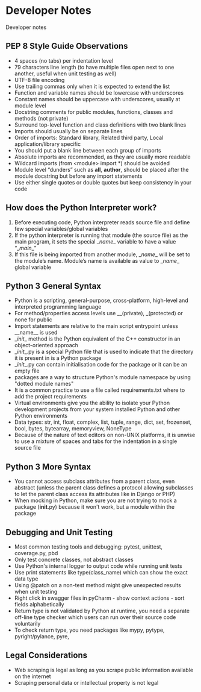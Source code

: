 # Developer Notes

Developer notes

## PEP 8 Style Guide Observations

- 4 spaces (no tabs) per indentation level 
- 79 characters line length (to have multiple files open next to one another, useful when unit testing as well) 
- UTF-8 file encoding
- Use trailing commas only when it is expected to extend the list 
- Function and variable names should be lowercase with underscores 
- Constant names should be uppercase with underscores, usually at module level 
- Docstring comments for public modules, functions, classes and methods (not private) 
- Surround top-level function and class definitions with two blank lines 
- Imports should usually be on separate lines 
- Order of imports: Standard library, Related third party, Local application/library specific
- You should put a blank line between each group of imports
- Absolute imports are recommended, as they are usually more readable
- Wildcard imports (from \<module> import *) should be avoided
- Module level “dunders” such as __all__, __author__, should be placed after the module docstring but before any import statements
- Use either single quotes or double quotes but keep consistency in your code

## How does the Python Interpreter work?
1) Before executing code, Python interpreter reads source file and define few special variables/global variables
2) If the python interpreter is running that module (the source file) as the main program, it sets the special \__name__ variable to have a value “\__main__”
3) If this file is being imported from another module, \__name__ will be set to the module’s name. Module’s name is available as value to \__name__ global variable

## Python 3 General Syntax
- Python is a scripting, general-purpose, cross-platform, high-level and interpreted programming language
- For method/properties access levels use __(private), _(protected) or none for public
- Import statements are relative to the main script entrypoint unless \_\_name__ is used
- \__init__ method is the Python equivalent of the C++ constructor in an object-oriented approach
- \__init__.py is a special Python file that is used to indicate that the directory it is present in is a Python package
- \__init__.py can contain initialisation code for the package or it can be an empty file
- packages are a way to structure Python's module namespace by using "dotted module names"
- It is a common practice to use a file called requirements.txt where to add the project requirements
- Virtual environments give you the ability to isolate your Python development projects from your system installed Python and other Python environments
- Data types: str, int, float, complex, list, tuple, range, dict, set, frozenset, bool, bytes, bytearray, memoryview, NoneType
- Because of the nature of text editors on non-UNIX platforms, it is unwise to use a mixture of spaces and tabs for the indentation in a single source file

## Python 3 More Syntax
- You cannot access subclass attributes from a parent class, even abstract (unless the parent class defines a protocol allowing subclasses to let the parent class access its attributes like in Django or PHP)
- When mocking in Python, make sure you are not trying to mock a package (__init__.py) because it won't work, but a module within the package

## Debugging and Unit Testing
- Most common testing tools and debugging: pytest, unittest, coverage.py, pbd
- Only test concrete classes, not abstract classes
- Use Python's internal logger to output code while running unit tests
- Use print statements like type(class_name) which can show the exact data type
- Using @patch on a non-test method might give unexpected results when unit testing
- Right click in swagger files in pyCharm - show context actions - sort fields alphabetically
- Return type is not validated by Python at runtime, you need a separate off-line type checker which users can run over their source code voluntarily
- To check return type, you need packages like mypy, pytype, pyright/pylance, pyre, 

## Legal Considerations
- Web scraping is legal as long as you scrape public information available on the internet
- Scraping personal data or intellectual property is not legal